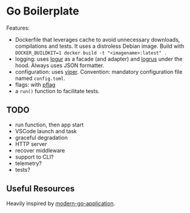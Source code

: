 # Go Boilerplate

Features:

- Dockerfile that leverages cache to avoid unnecessary downloads, compilations
  and tests. It uses a distroless Debian image. Build with `DOCKER_BUILDKIT=1
  docker build -t "<imagename>:latest" .`
- logging: uses [logur](https://github.com/logur/logur) as a facade (and
  adapter) and [logrus](https://github.com/sirupsen/logrus) under the hood.
  Always uses JSON formatter.
- configuration: uses [viper](https://github.com/spf13/viper). Convention:
  mandatory configuration file named `config.toml`.
- flags: with [pflag](https://github.com/spf13/pflag)
- a `run()` function to facilitate tests.

## TODO

- run function, then app start
- VSCode launch and task
- graceful degradation
- HTTP server
- recover middleware
- support to CLI?
- telemetry?
- tests?

## Useful Resources

Heavily inspired by
[modern-go-application](https://github.com/sagikazarmark/modern-go-application/blob/main/cmd/modern-go-application/main.go).
